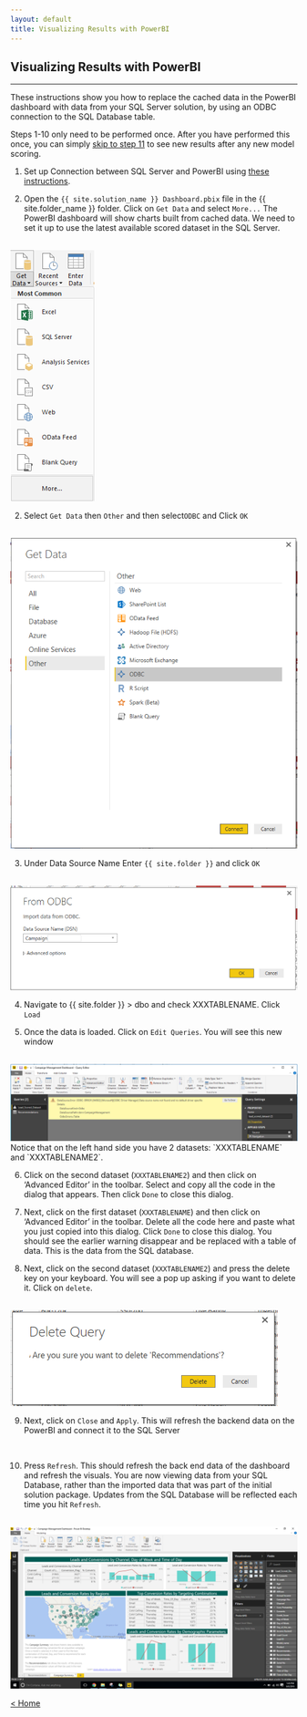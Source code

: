 ```yaml
---
layout: default
title: Visualizing Results with PowerBI
---
```




## Visualizing Results with PowerBI
-----------------------------------

These instructions show you how to replace the cached data in the PowerBI dashboard with data from your SQL Server solution, by using an ODBC connection to the SQL Database table. 

Steps 1-10 only need to be performed once. After you have performed this once, you can simply <a href="#laststep">
skip to step 11</a> to see new results after any new model scoring. 

1.  Set up Connection between SQL Server and PowerBI  using [these instructions](ODBC.html).

1.	Open the `{{ site.solution_name }} Dashboard.pbix` file in the {{ site.folder_name }}  folder. Click on `Get Data` and select `More...`
The PowerBI dashboard will show charts built from cached data. We need to set it up to use the latest available scored dataset in the SQL Server.
 <br/>
 <img src="images/vis1.png" >

2.	Select `Get Data` then `Other` and then select`ODBC` and Click `OK`
 <br/>
 <img src="images/vis2.png" >


3.	Under Data Source Name Enter `{{ site.folder }}` and click `OK`
 <br/>
 <img src="images/XXvis3.png" >

4.	Navigate to {{ site.folder }} >  dbo and check XXXTABLENAME. Click `Load`


5.	Once the data is loaded. Click on `Edit Queries`. You will see this new window
 <br/>
 <img src="images/XXvis5.png"  >
    Notice that on the left hand side you have 2 datasets: `XXXTABLENAME` and `XXXTABLENAME2`. 


6.	Click on the second dataset (`XXXTABLENAME2`) and then click on ‘Advanced Editor’ in the toolbar. Select and copy all the code in the dialog that appears.  Then click `Done` to close this dialog.


7.	Next, click on the first dataset (`XXXTABLENAME`) and then click on ‘Advanced Editor’ in the toolbar. Delete all the code here and paste what you just copied into this dialog.  Click `Done` to close this dialog.  You should see the earlier warning disappear and be replaced with a table of data.  This is the data from the SQL database.  

8.	Next, click on the second dataset (`XXXTABLENAME2`)  and press the delete key on your keyboard. You will see a pop up asking if you want to delete it. Click on `delete`.  
 <br/>
 <img src="images/XXvis8.png"  >

9.	Next, click on `Close` and `Apply`. This will refresh the backend data on the PowerBI and connect it to the SQL Server
 <br/>
 <a name="laststep" id="laststep"></a>

10.	Press `Refresh`. This should refresh the back end data of the dashboard and refresh the visuals.  You are now viewing data from your SQL Database, rather than the imported data that was part of the initial solution package.  Updates from the SQL Database will be reflected each time you hit `Refresh`. 
 <br/>
 <img src="images/XXvis10.png" >


[&lt; Home](index.html)